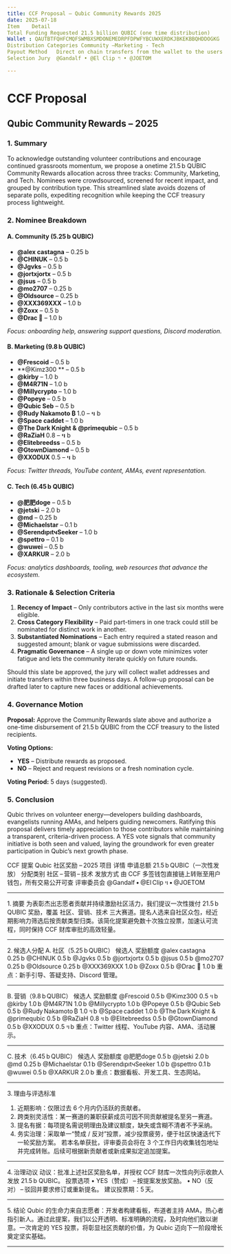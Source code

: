 ```yaml
---
title: CCF Proposal – Qubic Community Rewards 2025
date: 2025-07-18
Item	Detail
Total Funding Requested	21.5 billion QUBIC (one time distribution)
Wallet : QAUTBTFQHFCMQFSWMBXSMDONEMEDRPFDPWFYBCUWXERDKJBKEKBBQHDDOGKG
Distribution Categories	Community –Marketing - Tech  
Payout Method	Direct on chain transfers from the wallet to the users with public TX
Selection Jury	@Gandalf • @El Clip ױ • @JOETOM

---
```


# CCF Proposal  
## Qubic Community Rewards – 2025  

### 1. Summary  
To acknowledge outstanding volunteer contributions and encourage continued grassroots momentum, we propose a onetime 21.5 b QUBIC Community Rewards allocation across three tracks: Community, Marketing, and Tech. Nominees were crowdsourced, screened for recent impact, and grouped by contribution type. This streamlined slate avoids dozens of separate polls, expediting recognition while keeping the CCF treasury process lightweight.

### 2. Nominee Breakdown  

#### A. Community (5.25 b QUBIC)  
- **@alex castagna** – 0.25 b  
- **@CHINUK** – 0.5 b  
- **@Jgvks** – 0.5 b  
- **@jortxjortx** – 0.5 b  
- **@jsus** – 0.5 b  
- **@mo2707** – 0.25 b  
- **@Oldsource** – 0.25 b  
- **@XXX369XXX** – 1.0 b  
- **@Zoxx** – 0.5 b  
- **@Drac 🐲** – 1.0 b  

*Focus: onboarding help, answering support questions, Discord moderation.*

#### B. Marketing (9.8 b QUBIC)  
- **@Frescoid** – 0.5 b  
- **@Kimz300 ** – 0.5 b  
- **@kirby** – 1.0 b  
- **@M4R71N** – 1.0 b  
- **@Millycrypto** – 1.0 b  
- **@Popeye** – 0.5 b  
- **@Qubic Seb** – 0.5 b  
- **@Rudy Nakamoto ₿ ױ** – 1.0 b  
- **@Space caddet** – 1.0 b  
- **@The Dark Knight & @primequbic** – 0.5 b  
- **@RaZiaH ױ** – 0.8 b  
- **@Elitebreedss** – 0.5 b  
- **@GtownDiamond** – 0.5 b  
- **@XXODUX ױ** – 0.5 b  

*Focus: Twitter threads, YouTube content, AMAs, event representation.*

#### C. Tech (6.45 b QUBIC)  
- **@肥肥doge** – 0.5 b  
- **@jetski** – 2.0 b  
- **@md** – 0.25 b  
- **@Michaelstar** – 0.1 b  
- **@SerendıpıtчSeeker** – 1.0 b  
- **@spettro** – 0.1 b  
- **@wuwei** – 0.5 b  
- **@XARKUR** – 2.0 b  

*Focus: analytics dashboards, tooling, web resources that advance the ecosystem.*

### 3. Rationale & Selection Criteria  
1. **Recency of Impact** – Only contributors active in the last six months were eligible.  
2. **Cross Category Flexibility** – Paid part-timers in one track could still be nominated for distinct work in another.  
3. **Substantiated Nominations** – Each entry required a stated reason and suggested amount; blank or vague submissions were discarded.  
4. **Pragmatic Governance** – A single up or down vote minimizes voter fatigue and lets the community iterate quickly on future rounds.

Should this slate be approved, the jury will collect wallet addresses and initiate transfers within three business days. A follow-up proposal can be drafted later to capture new faces or additional achievements.

### 4. Governance Motion  
**Proposal:** Approve the Community Rewards slate above and authorize a one-time disbursement of 21.5 b QUBIC from the CCF treasury to the listed recipients.

**Voting Options:**  
- **YES** – Distribute rewards as proposed.  
- **NO** – Reject and request revisions or a fresh nomination cycle.

**Voting Period:** 5 days (suggested).

### 5. Conclusion  
Qubic thrives on volunteer energy—developers building dashboards, evangelists running AMAs, and helpers guiding newcomers. Ratifying this proposal delivers timely appreciation to those contributors while maintaining a transparent, criteria-driven process. A YES vote signals that community initiative is both seen and valued, laying the groundwork for even greater participation in Qubic’s next growth phase.

CCF 提案
Qubic 社区奖励 – 2025
项目	详情
申请总额	21.5 b QUBIC（一次性发放）
分配类别	社区 – 营销 – 技术
发放方式	由 CCF 多签钱包直接链上转账至用户钱包，所有交易公开可查
评审委员会	@Gandalf • @El Clip ױ • @JOETOM
________________________________________
1. 摘要
为表彰杰出志愿者贡献并持续激励社区活力，我们提议一次性拨付 21.5 b QUBIC 奖励，覆盖 社区、营销、技术 三大赛道。提名人选来自社区众包，经近期影响力筛选后按贡献类型归类。该简化提案避免数十次独立投票，加速认可流程，同时保持 CCF 财库审批的高效轻量。
________________________________________
2. 候选人分配
A. 社区（5.25 b QUBIC）
候选人	奖励额度
@alex castagna	0.25 b
@CHINUK	0.5 b
@Jgvks	0.5 b
@jortxjortx	0.5 b
@jsus	0.5 b
@mo2707	0.25 b
@Oldsource	0.25 b
@XXX369XXX	1.0 b
@Zoxx	0.5 b
@Drac 🐲	1.0 b
重点：新手引导、答疑支持、Discord 管理。
________________________________________
B. 营销（9.8 b QUBIC）
候选人	奖励额度
@Frescoid	0.5 b
@Kimz300 ױ	0.5 b
@kirby	1.0 b
@M4R71N	1.0 b
@Millycrypto	1.0 b
@Popeye	0.5 b
@Qubic Seb	0.5 b
@Rudy Nakamoto ₿ ױ	1.0 b
@Space caddet	1.0 b
@The Dark Knight & @primequbic	0.5 b
@RaZiaH ױ	0.8 b
@Elitebreedss	0.5 b
@GtownDiamond	0.5 b
@XXODUX ױ	0.5 b
重点：Twitter 线程、YouTube 内容、AMA、活动展示。
________________________________________
C. 技术（6.45 b QUBIC）
候选人	奖励额度
@肥肥doge	0.5 b
@jetski	2.0 b
@md	0.25 b
@Michaelstar	0.1 b
@SerendıpıtчSeeker	1.0 b
@spettro	0.1 b
@wuwei	0.5 b
@XARKUR	2.0 b
重点：数据看板、开发工具、生态网站。
________________________________________
3. 理由与评选标准
1.	近期影响：仅限过去 6 个月内仍活跃的贡献者。
2.	跨类别灵活性：某一赛道的兼职获薪成员可因不同贡献被提名至另一赛道。
3.	提名有据：每项提名需说明理由及建议额度，缺失或含糊不清者不予采纳。
4.	务实治理：采取单一“赞成 / 反对”投票，减少投票疲劳，便于社区快速迭代下一轮奖励方案。
若本名单获批，评审委员会将在 3 个工作日内收集钱包地址并完成转账。后续可根据新贡献者或新成果拟定追加提案。
________________________________________
4. 治理动议
动议：批准上述社区奖励名单，并授权 CCF 财库一次性向列示收款人发放 21.5 b QUBIC。
投票选项
•	YES（赞成） – 按提案发放奖励。
•	NO（反对） – 驳回并要求修订或重新提名。
建议投票期：5 天。
________________________________________
5. 结论
Qubic 的生命力来自志愿者：开发者构建看板，布道者主持 AMA，热心者指引新人。通过此提案，我们以公开透明、标准明确的流程，及时向他们致以谢意。一次肯定的 YES 投票，将彰显社区贡献的价值，为 Qubic 迈向下一阶段增长奠定坚实基础。
________________________________________


